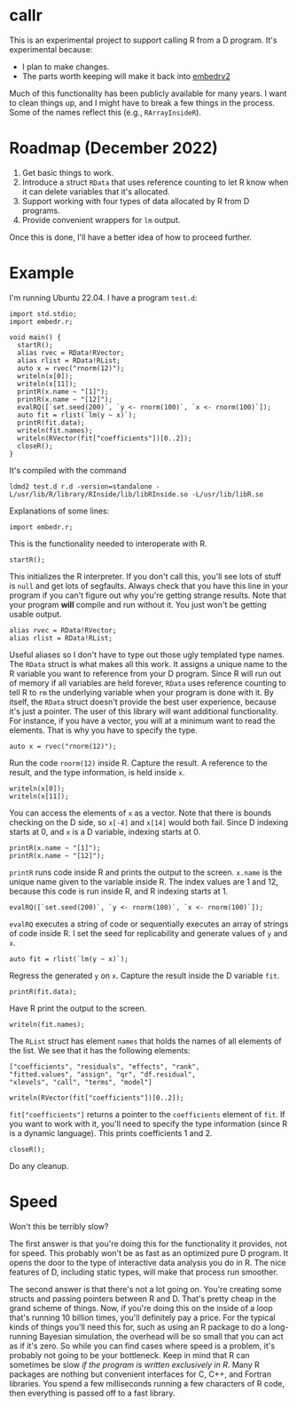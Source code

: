 # callr

This is an experimental project to support calling R from a D program. It's experimental because:

- I plan to make changes.
- The parts worth keeping will make it back into [embedrv2](https://github.com/bachmeil/embedrv2)

Much of this functionality has been publicly available for many years. I want to clean things up, and I might have to break a few things in the process. Some of the names reflect this (e.g., `RArrayInsideR`).

# Roadmap (December 2022)

1. Get basic things to work.
2. Introduce a struct `RData` that uses reference counting to let R know when it can delete variables that it's allocated.
3. Support working with four types of data allocated by R from D programs.
4. Provide convenient wrappers for `lm` output.

Once this is done, I'll have a better idea of how to proceed further.

# Example

I'm running Ubuntu 22.04. I have a program `test.d`:

```
import std.stdio;
import embedr.r;

void main() {
  startR();
  alias rvec = RData!RVector;
  alias rlist = RData!RList;
  auto x = rvec("rnorm(12)");
  writeln(x[0]);
  writeln(x[11]);
  printR(x.name ~ "[1]");
  printR(x.name ~ "[12]");
  evalRQ([`set.seed(200)`, `y <- rnorm(100)`, `x <- rnorm(100)`]);
  auto fit = rlist(`lm(y ~ x)`);
  printR(fit.data);
  writeln(fit.names);
  writeln(RVector(fit["coefficients"])[0..2]);
  closeR();
}
```

It's compiled with the command

```
ldmd2 test.d r.d -version=standalone -L/usr/lib/R/library/RInside/lib/libRInside.so -L/usr/lib/libR.so
```

Explanations of some lines:

```
import embedr.r;
```

This is the functionality needed to interoperate with R.

```
startR();
```

This initializes the R interpreter. If you don't call this, you'll see lots of stuff is `null` and get lots of segfaults. Always check that you have this line in your program if you can't figure out why you're getting strange results. Note that your program **will** compile and run without it. You just won't be getting usable output.

```
alias rvec = RData!RVector;
alias rlist = RData!RList;
```

Useful aliases so I don't have to type out those ugly templated type names. The `RData` struct is what makes all this work. It assigns a unique name to the R variable you want to reference from your D program. Since R will run out of memory if all variables are held forever, `RData` uses reference counting to tell R to `rm` the underlying variable when your program is done with it. By itself, the `RData` struct doesn't provide the best user experience, because it's just a pointer. The user of this library will want additional functionality. For instance, if you have a vector, you will at a minimum want to read the elements. That is why you have to specify the type.

```
auto x = rvec("rnorm(12)");
```

Run the code `rnorm(12)` inside R. Capture the result. A reference to the result, and the type information, is held inside `x`.

```
writeln(x[0]);
writeln(x[11]);
```

You can access the elements of `x` as a vector. Note that there is bounds checking on the D side, so `x[-4]` and `x[14]` would both fail. Since D indexing starts at 0, and `x` is a D variable, indexing starts at 0.

```
printR(x.name ~ "[1]");
printR(x.name ~ "[12]");
```

`printR` runs code inside R and prints the output to the screen. `x.name` is the unique name given to the variable inside R. The index values are 1 and 12, because this code is run inside R, and R indexing starts at 1.

```
evalRQ([`set.seed(200)`, `y <- rnorm(100)`, `x <- rnorm(100)`]);
```

`evalRQ` executes a string of code or sequentially executes an array of strings of code inside R. I set the seed for replicability and generate values of `y` and `x`.

```
auto fit = rlist(`lm(y ~ x)`);
```

Regress the generated `y` on `x`. Capture the result inside the D variable `fit`.

```
printR(fit.data);
```

Have R print the output to the screen.

```
writeln(fit.names);
```

The `RList` struct has element `names` that holds the names of all elements of the list. We see that it has the following elements:

```
["coefficients", "residuals", "effects", "rank", 
"fitted.values", "assign", "qr", "df.residual", 
"xlevels", "call", "terms", "model"]
```

```
writeln(RVector(fit["coefficients"])[0..2]);
```

`fit["coefficients"]` returns a pointer to the `coefficients` element of `fit`. If you want to work with it, you'll need to specify the type information (since R is a dynamic language). This prints coefficients 1 and 2.

```
closeR();
```

Do any cleanup.

# Speed

Won't this be terribly slow? 

The first answer is that you're doing this for the functionality it provides, not for speed. This probably won't be as fast as an optimized pure D program. It opens the door to the type of interactive data analysis you do in R. The nice features of D, including static types, will make that process run smoother.

The second answer is that there's not a lot going on. You're creating some structs and passing pointers between R and D. That's pretty cheap in the grand scheme of things. Now, if you're doing this on the inside of a loop that's running 10 billion times, you'll definitely pay a price. For the typical kinds of things you'll need this for, such as using an R package to do a long-running Bayesian simulation, the overhead will be so small that you can act as if it's zero. So while you can find cases where speed is a problem, it's probably not going to be your bottleneck. Keep in mind that R can sometimes be slow *if the program is written exclusively in R*. Many R packages are nothing but convenient interfaces for C, C++, and Fortran libraries. You spend a few milliseconds running a few characters of R code, then everything is passed off to a fast library.
